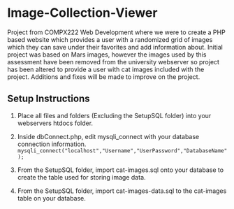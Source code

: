 # Image-Collection-Viewer

Project from COMPX222 Web Development where we were to create a PHP based website which provides a user with a randomized grid of images which they can save under their favorites and add information about. Initial project was based on Mars images, however the images used by this assessment have been removed from the university webserver so project has been altered to provide a user with cat images included with the project. Additions and fixes will be made to improve on the project.

## Setup Instructions

1. Place all files and folders (Excluding the SetupSQL folder) into your webservers htdocs folder.

2. Inside dbConnect.php, edit mysqli_connect with your database connection information.
`mysqli_connect("localhost","Username","UserPassword","DatabaseName");`

3. From the SetupSQL folder, import cat-images.sql onto your database to create the table used for storing image data.

4. From the SetupSQL folder, import cat-images-data.sql to the cat-images table on your database.

